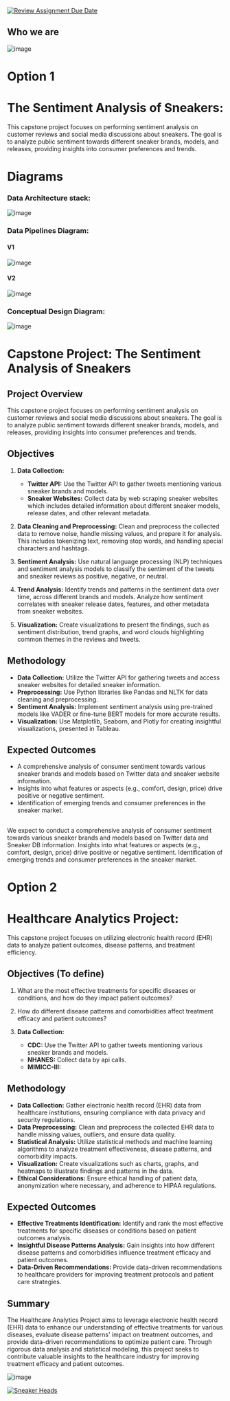 [![Review Assignment Due Date](https://classroom.github.com/assets/deadline-readme-button-24ddc0f5d75046c5622901739e7c5dd533143b0c8e959d652212380cedb1ea36.svg)](https://classroom.github.com/a/1lXY_Wlg)

## Who we are

![image](https://github.com/DataExpert-ZachWilson-V4/capstone-project-v4-central-1/assets/79658792/6fa52c9c-8930-4561-9d88-35ccb6640581)

# Option 1

# The Sentiment Analysis of Sneakers: 

This capstone project focuses on performing sentiment analysis on customer reviews and social media discussions about sneakers. The goal is to analyze public sentiment towards different sneaker brands, models, and releases, providing insights into consumer preferences and trends.

# Diagrams

### Data Architecture stack:
![image](https://github.com/DataExpert-ZachWilson-V4/capstone-project-v4-central-1/assets/16787672/6039558c-276b-4931-95c1-d4f1a6f9dc33)

### Data Pipelines Diagram:
#### V1
![image](https://github.com/DataExpert-ZachWilson-V4/capstone-project-v4-central-1/assets/16787672/3f55fbfc-18b0-43f2-af82-45c073d96115)
#### V2
![image](https://github.com/DataExpert-ZachWilson-V4/capstone-project-v4-central-1/assets/16787672/f1198bd4-3848-4eab-a16d-e0ed7ad6fb00)


### Conceptual Design Diagram:
![image](https://github.com/DataExpert-ZachWilson-V4/capstone-project-v4-central-1/assets/79658792/4eae2a7d-58dc-49ed-884c-c4b272a18b22)


# Capstone Project: The Sentiment Analysis of Sneakers

## Project Overview
This capstone project focuses on performing sentiment analysis on customer reviews and social media discussions about sneakers. The goal is to analyze public sentiment towards different sneaker brands, models, and releases, providing insights into consumer preferences and trends.

## Objectives
1. **Data Collection:**
   - **Twitter API:** Use the Twitter API to gather tweets mentioning various sneaker brands and models.
   - **Sneaker Websites:** Collect data by web scraping sneaker websites which includes detailed information about different sneaker models, release dates, and other relevant metadata.

2. **Data Cleaning and Preprocessing:** Clean and preprocess the collected data to remove noise, handle missing values, and prepare it for analysis. This includes tokenizing text, removing stop words, and handling special characters and hashtags.

3. **Sentiment Analysis:** Use natural language processing (NLP) techniques and sentiment analysis models to classify the sentiment of the tweets and sneaker reviews as positive, negative, or neutral.

4. **Trend Analysis:** Identify trends and patterns in the sentiment data over time, across different brands and models. Analyze how sentiment correlates with sneaker release dates, features, and other metadata from sneaker websites.

5. **Visualization:** Create visualizations to present the findings, such as sentiment distribution, trend graphs, and word clouds highlighting common themes in the reviews and tweets.

## Methodology
- **Data Collection:** Utilize the Twitter API for gathering tweets and access sneaker websites for detailed sneaker information.
- **Preprocessing:** Use Python libraries like Pandas and NLTK for data cleaning and preprocessing.
- **Sentiment Analysis:** Implement sentiment analysis using pre-trained models like VADER or fine-tune BERT models for more accurate results.
- **Visualization:** Use Matplotlib, Seaborn, and Plotly for creating insightful visualizations, presented in Tableau.

## Expected Outcomes
- A comprehensive analysis of consumer sentiment towards various sneaker brands and models based on Twitter data and sneaker website information.
- Insights into what features or aspects (e.g., comfort, design, price) drive positive or negative sentiment.
- Identification of emerging trends and consumer preferences in the sneaker market.

## 
We expect to conduct a comprehensive analysis of consumer sentiment towards various sneaker brands and models based on Twitter data and Sneaker DB information.
Insights into what features or aspects (e.g., comfort, design, price) drive positive or negative sentiment.
Identification of emerging trends and consumer preferences in the sneaker market.


# Option 2

# Healthcare Analytics Project:

This capstone project focuses on utilizing electronic health record (EHR) data to analyze patient outcomes, disease patterns, and treatment efficiency.

## Objectives (To define)
1. What are the most effective treatments for specific diseases or conditions, and how do they impact patient outcomes?
2. How do different disease patterns and comorbidities affect treatment efficacy and patient outcomes?
      
1. **Data Collection:**
   - **CDC:** Use the Twitter API to gather tweets mentioning various sneaker brands and models.
   - **NHANES:** Collect data by api calls.
   - **MIMICC-III:**  

## Methodology
- **Data Collection:** Gather electronic health record (EHR) data from healthcare institutions, ensuring compliance with data privacy and security regulations.
- **Data Preprocessing:** Clean and preprocess the collected EHR data to handle missing values, outliers, and ensure data quality.
- **Statistical Analysis:** Utilize statistical methods and machine learning algorithms to analyze treatment effectiveness, disease patterns, and comorbidity impacts.
- **Visualization:** Create visualizations such as charts, graphs, and heatmaps to illustrate findings and patterns in the data.
- **Ethical Considerations:** Ensure ethical handling of patient data, anonymization where necessary, and adherence to HIPAA regulations.

## Expected Outcomes
- **Effective Treatments Identification:** Identify and rank the most effective treatments for specific diseases or conditions based on patient outcomes analysis.
- **Insightful Disease Patterns Analysis:** Gain insights into how different disease patterns and comorbidities influence treatment efficacy and patient outcomes.
- **Data-Driven Recommendations:** Provide data-driven recommendations to healthcare providers for improving treatment protocols and patient care strategies.

## Summary
The Healthcare Analytics Project aims to leverage electronic health record (EHR) data to enhance our understanding of effective treatments for various diseases, evaluate disease patterns' impact on treatment outcomes, and provide data-driven recommendations to optimize patient care. Through rigorous data analysis and statistical modeling, this project seeks to contribute valuable insights to the healthcare industry for improving treatment efficacy and patient outcomes.

![image](https://github.com/DataExpert-ZachWilson-V4/capstone-project-v4-central-1/assets/79658792/fe383d7b-81e3-43de-b857-948de2c1a512)





[![Sneaker Heads](https://github.com/DataExpert-ZachWilson-V4/capstone-project-v4-central-1/assets/79658792/a1e4aee9-b06e-4b66-a098-ae075bd78c80)](https://github.com/DataExpert-ZachWilson-V4/capstone-project-v4-central-1/assets/79658792/a1e4aee9-b06e-4b66-a098-ae075bd78c80)



